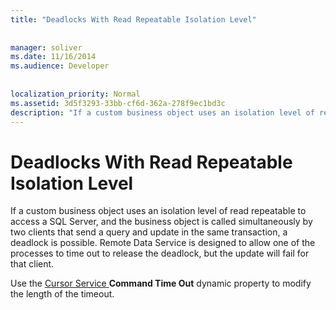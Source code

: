 ```yaml
---
title: "Deadlocks With Read Repeatable Isolation Level"
  
  
manager: soliver
ms.date: 11/16/2014
ms.audience: Developer
 
  
localization_priority: Normal
ms.assetid: 3d5f3293-33bb-cf6d-362a-278f9ec1bd3c
description: "If a custom business object uses an isolation level of read repeatable to access a SQL Server, and the business object is called simultaneously by two clients that send a query and update in the same transaction, a deadlock is possible. Remote Data Service is designed to allow one of the processes to time out to release the deadlock, but the update will fail for that client."
---
```


# Deadlocks With Read Repeatable Isolation Level

If a custom business object uses an isolation level of read repeatable to access a SQL Server, and the business object is called simultaneously by two clients that send a query and update in the same transaction, a deadlock is possible. Remote Data Service is designed to allow one of the processes to time out to release the deadlock, but the update will fail for that client.
  
Use the [Cursor Service ](microsoft-cursor-service-for-ole-db-ado-service-component.md) **Command Time Out** dynamic property to modify the length of the timeout. 
  

